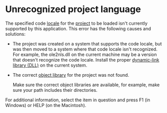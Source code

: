 
# Unrecognized project language

The specified code  [locale](b8bdf64f-5920-1ae9-16d0-b26d09524a30.md) for the [project](b8bdf64f-5920-1ae9-16d0-b26d09524a30.md) to be loaded isn't currently supported by this application. This error has the following causes and solutions:



- The project was created on a system that supports the code locale, but was then moved to a system where that code locale isn't recognized. For example, the ole2nls.dll on the current machine may be a version that doesn't recognize the code locale. Install the proper  [dynamic-link library (DLL)](b8bdf64f-5920-1ae9-16d0-b26d09524a30.md) on the current system.
    
- The correct  [object library](b8bdf64f-5920-1ae9-16d0-b26d09524a30.md) for the project was not found.
    
    Make sure the correct object libraries are available, for example, make sure your path includes their directories.
    

For additional information, select the item in question and press F1 (in Windows) or HELP (on the Macintosh).

